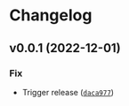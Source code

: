 # Changelog

<!--next-version-placeholder-->

## v0.0.1 (2022-12-01)
### Fix
* Trigger release ([`daca977`](https://github.com/34j/cm-time/commit/daca977487f99abf5882f0bcc84e67fdafde7bb2))

